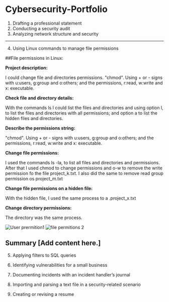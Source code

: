 # Cybersecurity-Portfolio

1. Drafting a professional statement
2. Conducting a security audit
3. Analyzing network structure and security
--------------------------------------------------------------------------------------------------------------------------------------------------------------------
4. Using Linux commands to manage file permissions

##File permissions in Linux:

**Project description:**

I could change file and directories permissions. "chmod". Using + or - signs with u:users, g:group and o:others; and the permissions, r:read, w:write and x: executable.

**Check file and directory details:**

With the commands ls I could list the files and directories and using option l, to list the files and directories with all permissions; and option a to list the hidden files and directories.

**Describe the permissions string:**

"chmod". Using + or - signs with u:users, g:group and o:others; and the permissions, r:read, w:write and x: executable.

**Change file permissions:**

I used the commands ls -la, to list all files and directories and permissions. After that I used chmod to change permissions and o-w to remove the write permission fo the file project_k.txt. I also did the same to remove read group permission os project_m.txt


**Change file permissions on a hidden file:**

With the hidden file, I used the same process to a .project_x.txt

**Change directory permissions:**

The directory was the same process.


![User prermition1](https://github.com/evedark/Cybersecurity-Portfolio/assets/6460489/62864ac4-f667-4665-b78f-4ce98788d2dc)
![file permitions 2](https://github.com/evedark/Cybersecurity-Portfolio/assets/6460489/cd8a29ff-29de-46b5-8d8d-b598f0f530f2)

Summary
[Add content here.]
--------------------------------------------------------------------------------------------------------------------------------------------------------------------

5. Applying filters to SQL queries


6. Identifying vulnerabilities for a small business
7. Documenting incidents with an incident handler’s journal
8. Importing and parsing a text file in a security-related scenario
9. Creating or revising a resume







